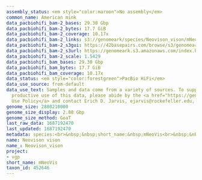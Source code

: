 ```yaml
---
assembly_status: <em style="color:maroon">No assembly</em>
common_name: American mink
data_pacbiohifi_bam-2_bases: 29.30 Gbp
data_pacbiohifi_bam-2_bytes: 17.7 GiB
data_pacbiohifi_bam-2_coverage: 10.17x
data_pacbiohifi_bam-2_links: s3://genomeark/species/Neovison_vison/mNeoVis2/genomic_data/pacbio_hifi/<br>
data_pacbiohifi_bam-2_s3gui: https://42basepairs.com/browse/s3/genomeark/species/Neovison_vison/mNeoVis2/genomic_data/pacbio_hifi/
data_pacbiohifi_bam-2_s3url: https://genomeark.s3.amazonaws.com/index.html?prefix=species/Neovison_vison/mNeoVis2/genomic_data/pacbio_hifi/
data_pacbiohifi_bam-2_scale: 1.5429
data_pacbiohifi_bam_bases: 29.30 Gbp
data_pacbiohifi_bam_bytes: 17.7 GiB
data_pacbiohifi_bam_coverage: 10.17x
data_status: <em style="color:forestgreen">PacBio HiFi</em>
data_use_source: from-default
data_use_text: Samples and data come from a variety of sources. To support fair and
  productive use of this data, please abide by the <a href="https://genome10k.soe.ucsc.edu/data-use-policies/">Data
  Use Policy</a> and contact Erich D. Jarvis, ejarvis@rockefeller.edu, with any questions.
genome_size: 2880210000
genome_size_display: 2.88 Gbp
genome_size_method: GoaT
last_raw_data: 1687192470
last_updated: 1687192470
metadata: species:<br>&nbsp;&nbsp;short_name:&nbsp;mNeoVis<br>&nbsp;&nbsp;name:&nbsp;Neovison&nbsp;vison<br>&nbsp;&nbsp;taxon_id:&nbsp;452646<br>&nbsp;&nbsp;common_name:&nbsp;American&nbsp;mink<br>&nbsp;&nbsp;order:<br>&nbsp;&nbsp;&nbsp;&nbsp;name:&nbsp;Carnivora<br>&nbsp;&nbsp;family:<br>&nbsp;&nbsp;&nbsp;&nbsp;name:&nbsp;Mustelidae<br>&nbsp;&nbsp;individuals:<br>&nbsp;&nbsp;&nbsp;&nbsp;-&nbsp;short_name:&nbsp;mNeoVis2<br>&nbsp;&nbsp;&nbsp;&nbsp;&nbsp;&nbsp;biosample_id:&nbsp;SAMEA112468126<br>&nbsp;&nbsp;&nbsp;&nbsp;&nbsp;&nbsp;sex:&nbsp;female<br>&nbsp;&nbsp;genome_size:&nbsp;2880210000<br>&nbsp;&nbsp;genome_size_method:&nbsp;GoaT<br>&nbsp;&nbsp;project:&nbsp;[&nbsp;vgp&nbsp;]<br>
name: Neovison vison
name_: Neovison_vison
project:
- vgp
short_name: mNeoVis
taxon_id: 452646
---
```

